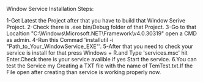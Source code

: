 Window Service Installation Steps:

1-Get Latest the Project after that you have to build that Window Serive Project.
2-Check there is .exe bin/Debug folder of that Project.
3-Go to that Localtion "C:\Windows\Microsoft.NET\Framework\v4.0.30319" open a CMD as admin.
4-Run this Commad 'installutil -i "Path_to_Your_WindowService_EXE"'.
5-After that you need to check your service is install for that press Windows + R.and Type 'services.msc' hit Enter.Check there is your service avalible if yes Start the service.
6.You can test the Service my Creating a TXT file with the name of TemTest.txt.If the File open after creating than service is working properly now.